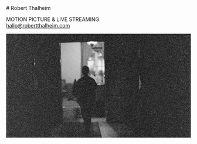 <link rel="shortcut icon" type="image/x-icon" href="favicon.ico">
# Robert Thalheim

MOTION PICTURE & LIVE STREAMING  
hallo@robertthalheim.com  

![heavygrain](https://raw.githubusercontent.com/RobertThalheim/RobertThalheim.github.io/master/WEBSITE_bg_%3D!.jpg)
